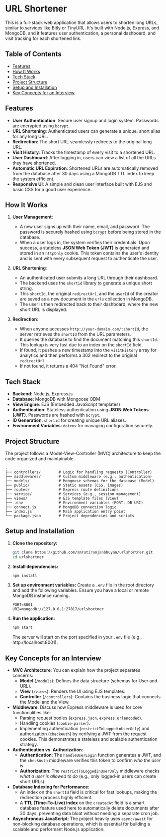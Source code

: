 # URL Shortener

This is a full-stack web application that allows users to shorten long URLs, similar to services like Bitly or TinyURL. It's built with Node.js, Express, and MongoDB, and it features user authentication, a personal dashboard, and visit tracking for each shortened link.

## Table of Contents

-   [Features](#features)
-   [How It Works](#how-it-works)
-   [Tech Stack](#tech-stack)
-   [Project Structure](#project-structure)
-   [Setup and Installation](#setup-and-installation)
-   [Key Concepts for an Interview](#key-concepts-for-an-interview)

## Features

*   **User Authentication**: Secure user signup and login system. Passwords are encrypted using `bcrypt`.
*   **URL Shortening**: Authenticated users can generate a unique, short alias for any long URL.
*   **Redirection**: The short URL seamlessly redirects to the original long URL.
*   **Visit History**: Tracks the timestamp of every visit to a shortened URL.
*   **User Dashboard**: After logging in, users can view a list of all the URLs they have shortened.
*   **Automatic URL Expiration**: Shortened URLs are automatically removed from the database after 30 days using a MongoDB TTL index to keep the system efficient.
*   **Responsive UI**: A simple and clean user interface built with EJS and basic CSS for a good user experience.

## How It Works

1.  **User Management**:
    *   A new user signs up with their name, email, and password. The password is securely hashed using `bcrypt` before being stored in the database.
    *   When a user logs in, the system verifies their credentials. Upon success, a stateless **JSON Web Token (JWT)** is generated and stored in an `httpOnly` cookie. This token contains the user's identity and is sent with every subsequent request to authenticate the user.

2.  **URL Shortening**:
    *   An authenticated user submits a long URL through their dashboard.
    *   The backend uses the `shortid` library to generate a unique short string.
    *   This `shortId`, the original `redirectUrl`, and the `userId` of the creator are saved as a new document in the `urls` collection in MongoDB.
    *   The user is then redirected back to their dashboard, where the new short URL is displayed.

3.  **Redirection**:
    *   When anyone accesses `http://your-domain.com/:shortId`, the server retrieves the `shortId` from the URL parameters.
    *   It queries the database to find the document matching this `shortId`. This lookup is very fast due to an index on the `shortId` field.
    *   If found, it pushes a new timestamp into the `visitHistory` array for analytics and then performs a 302 redirect to the original `redirectUrl`.
    *   If not found, it returns a 404 "Not Found" error.

## Tech Stack

*   **Backend**: Node.js, Express.js
*   **Database**: MongoDB with Mongoose ODM
*   **View Engine**: EJS (Embedded JavaScript templates)
*   **Authentication**: Stateless authentication using **JSON Web Tokens (JWT)**. Passwords are hashed with `bcrypt`.
*   **ID Generation**: `shortid` for creating unique URL aliases.
*   **Environment Variables**: `dotenv` for managing configuration securely.

## Project Structure

The project follows a Model-View-Controller (MVC) architecture to keep the code organized and maintainable.

```
.
├── controllers/        # Logic for handling requests (Controller)
├── middlewares/        # Custom middleware (e.g., authentication)
├── models/             # Mongoose schemas for the database (Model)
├── public/             # Static assets (CSS, images)
├── routes/             # Express route definitions
├── service/            # Services (e.g., session management)
├── views/              # EJS template files (View)
├── .env                # Environment variables (PORT, DB URI)
├── connect.js          # MongoDB connection logic
├── index.js            # Main application entry point
└── package.json        # Project dependencies and scripts
```

## Setup and Installation

1.  **Clone the repository:**
    ```bash
    git clone https://github.com/smrutiranjanbhuyan/urlshortner.git
    cd urlshortner
    ```

2.  **Install dependencies:**
    ```bash
    npm install
    ```

3.  **Set up environment variables:**
    Create a `.env` file in the root directory and add the following variables. Ensure you have a local or remote MongoDB instance running.

    ```
    PORT=8001
    URI=mongodb://127.0.0.1:27017/urlshortner
    ```

4.  **Run the application:**
    ```bash
    npm start
    ```
    The server will start on the port specified in your `.env` file (e.g., http://localhost:8001).

## Key Concepts for an Interview

*   **MVC Architecture**: You can explain how the project separates concerns:
    *   **Model** (`/models`): Defines the data structure (schemas for User and URL).
    *   **View** (`/views`): Renders the UI using EJS templates.
    *   **Controller** (`/controllers`): Contains the business logic that connects the Model and the View.
*   **Middleware**: Discuss how Express middleware is used for core functionalities like:
    *   Parsing request bodies (`express.json`, `express.urlencoded`).
    *   Handling cookies (`cookie-parser`).
    *   Implementing authentication (`restrictToLoggedinUserOnly`) and authorization (`checkAuth`) by verifying a JWT from the request cookies. This demonstrates a stateless and scalable authentication strategy.
*   **Authentication vs. Authorization**:
    *   **Authentication**: The `handleUserLogin` function generates a JWT, and the `checkAuth` middleware verifies this token to confirm *who the user is*.
    *   **Authorization**: The `restrictToLoggedinUserOnly` middleware checks *what a user is allowed to do* (e.g., only logged-in users can create short URLs).
*   **Database Indexing for Performance**:
    *   An index on the `shortId` field is critical for fast lookups, making the redirection process highly efficient.
    *   A **TTL (Time-To-Live) index** on the `createdAt` field is a smart database feature used here to automatically delete documents after 30 days, preventing data bloat without needing a separate cron job.
*   **Asynchronous JavaScript**: The project heavily uses `async/await` for non-blocking database operations, which is essential for building a scalable and performant Node.js application.
